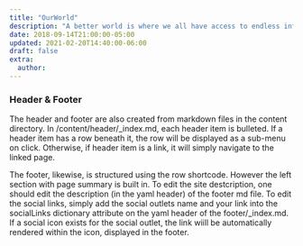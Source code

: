 ```yaml
---
title: "OurWorld"
description: "A better world is where we all have access to endless information and opportunities."
date: 2018-09-14T21:00:00-05:00
updated: 2021-02-20T14:40:00-06:00
draft: false
extra:
  author:
---
```


### Header & Footer

The header and footer are also created from markdown files in the content directory. In /content/header/\_index.md, each header item is bulleted. If a header item has a row beneath it, the row will be displayed as a sub-menu on click. Otherwise, if header item is a link, it will simply navigate to the linked page.

The footer, likewise, is structured using the row shortcode. However the left section with page summary is built in. To edit the site destcription, one should edit the description (in the yaml header) of the footer md file. To edit the social links, simply add the social outlets name and your link into the socialLinks dictionary attribute on the yaml header of the footer/\_index.md. If a social icon exists for the social outlet, the link wiill be automatically rendered within the icon, displayed in the footer.
